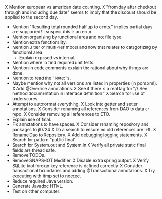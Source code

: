 X Mention european vs american date counting.
  X "from day after checkout through and including due date" seems to imply that the discount should be applied to the second day.
* Mention "Resulting total rounded half up to cents." implies partial days are supported? I suspect this is an error.
* Mention organizing by functional area and not file type.
* Mention extra functionality.
* Mention 3 tier or multi-tier model and how that relates to categorizing by functional area.
  * Explain exposed vs internal.
* Mention where to find required unit tests.
* Mention in code comments explain the rational about why things are done.
* Mention to read the "Note:"s.
* Maybe mention why not all versions are listed in properties (in pom.xml).
X Add @Override annotations.
X See if there is a real tag for "// See method documentation in interface definition."
X Search for use of underscores.
* Attempt to autoformat everything.
X Look into getter and setter annotations.
X Consider renaming all references from DAO to data or repo.
X Consider removing all references to DTO.
* Explain use of final.
* Fix annotations to have spaces.
X Consider renaming repository and packages to jl0724
  X Do a search to ensure no old references are left.
X Rename Dao to Repository.
X Add debugging logging statements.
X Search for pattern "public final"
* Search for System.out and System.in
X Verify all private static final fields are thread safe.
* Remove TODOs.
* Remove SNAPSHOT Modifier.
X Disable extra spring output.
X Verify SQLite tool foreign key reference is defined correctly.
X Consider transactional boundaries and adding @Transactional annotations.
X Try executing with /tmp set to noexec.
* Reduce required Java version.
* Generate Javadoc HTML.
* Test on other computer.